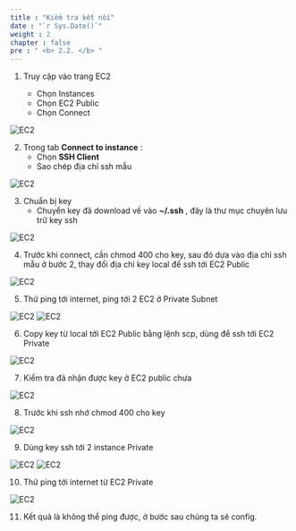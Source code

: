 ```yaml
---
title : "Kiểm tra kết nối"
date : "`r Sys.Date()`"
weight : 2
chapter : false
pre : " <b> 2.2. </b> "
---
```


1. Truy cập vào trang EC2

    - Chọn Instances
    - Chọn EC2 Public
    - Chọn Connect

![EC2](/images/202/001.png)

2. Trong tab **Connect to instance** :
    - Chọn **SSH Client**
    - Sao chép địa chỉ ssh mẫu

![EC2](/images/202/002.png)

3. Chuẩn bị key
    - Chuyển key đã download về vào **~/.ssh** , đây là thư mục chuyên lưu trữ key ssh

![EC2](/images/202/003.png)

4. Trước khi connect, cần chmod 400 cho key, sau đó dựa vào địa chỉ ssh mẫu ở bước 2, thay đổi địa chỉ key local để ssh tới EC2 Public

![EC2](/images/202/004.png)

5. Thử ping tới internet, ping tới 2 EC2 ở Private Subnet

![EC2](/images/202/005.png)
![EC2](/images/202/006.png)

6. Copy key từ local tới EC2 Public bằng lệnh scp, dùng để ssh tới EC2 Private

![EC2](/images/202/007.png)

7. Kiểm tra đã nhận được key ở EC2 public chưa

![EC2](/images/202/008.png)

8. Trước khi ssh nhớ chmod 400 cho key

![EC2](/images/202/009.png)

9. Dùng key ssh tới 2 instance Private

![EC2](/images/202/010.png)
![EC2](/images/202/011.png)

10. Thử ping tới internet từ EC2 Private

![EC2](/images/202/012.png)

11. Kết quả là không thể ping được, ở bước sau chúng ta sẽ config.